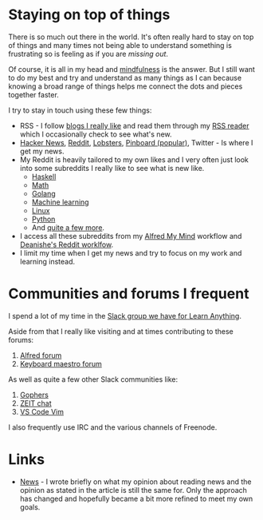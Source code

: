 # Staying on top of things
There is so much out there in the world. It's often really hard to stay on top of things and many times not being able to understand something is frustrating so is feeling as if you are _missing out_.

Of course, it is all in my head and [mindfulness](../mindfulness/Mindfulness.md) is the answer. But I still want to do my best and try and understand as many things as I can because knowing a broad range of things helps me connect the dots and pieces together faster.

I try to stay in touch using these few things:
- RSS - I follow [blogs I really like](https://github.com/learn-anything/blogs) and read them through my [RSS reader](http://reederapp.com/mac/) which I occasionally check to see what's new.
- [Hacker News](https://hckrnews.com/), [Reddit](https://www.reddit.com), [Lobsters](https://lobste.rs/), [Pinboard (popular)](https://pinboard.in/popular/), Twitter - Is where I get my news.
- My Reddit is heavily tailored to my own likes and I very often just look into some subreddits I really like to see what is new like.
	- [Haskell](https://www.reddit.com/r/haskell/)
	- [Math](https://www.reddit.com/r/math/)
	- [Golang](https://www.reddit.com/r/golang/)
	- [Machine learning](https://www.reddit.com/r/MachineLearning/)
	- [Linux](https://www.reddit.com/r/linux/)
	- [Python](https://www.reddit.com/r/Python/)
	- And [quite a few more](../links/Reddit.md).
- I access all these subreddits from my [Alfred My Mind](https://github.com/nikitavoloboev/alfred-my-mind) workflow and [Deanishe's Reddit worklfow](https://github.com/deanishe/alfred-reddit).
- I limit my time when I get my news and try to focus on my work and learning instead.

# Communities and forums I frequent
I spend a lot of my time in the [Slack group we have for Learn Anything](https://join.slack.com/t/learnanythingxyz/shared_invite/enQtMjg1MTcxMjA4NDg2LWU0YjgxZTZmZGY5MTRlMWI3ZWJjYzNhYTg4MmE1OTRjNTQ2MjUwYWI3ZGZlZjg1MDA0OTc3ZDY3ZmMzZDc4N2I).

Aside from that I really like visiting and at times contributing to these forums:
1. [Alfred forum](https://www.alfredforum.com)
2. [Keyboard maestro forum](https://forum.keyboardmaestro.com/latest)

As well as quite a few other Slack communities like:
1. [Gophers](https://invite.slack.golangbridge.org/)
2. [ZEIT chat](https://zeit.chat)
3. [VS Code Vim](https://vscodevim-slackin.azurewebsites.net/)

I also frequently use IRC and the various channels of Freenode.

# Links
- [News](https://medium.com/@NikitaVoloboev) - I wrote briefly on what my opinion about reading news and the opinion as stated in the article is still the same for. Only the approach has changed and hopefully became a bit more refined to meet my own goals.